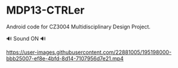 # MDP13-CTRLer

Android code for CZ3004 Multidisciplinary Design Project.

🔊 Sound ON 🔊

https://user-images.githubusercontent.com/22881005/195198000-bbb25007-ef8e-4bfd-8d14-7107956d7e21.mp4
